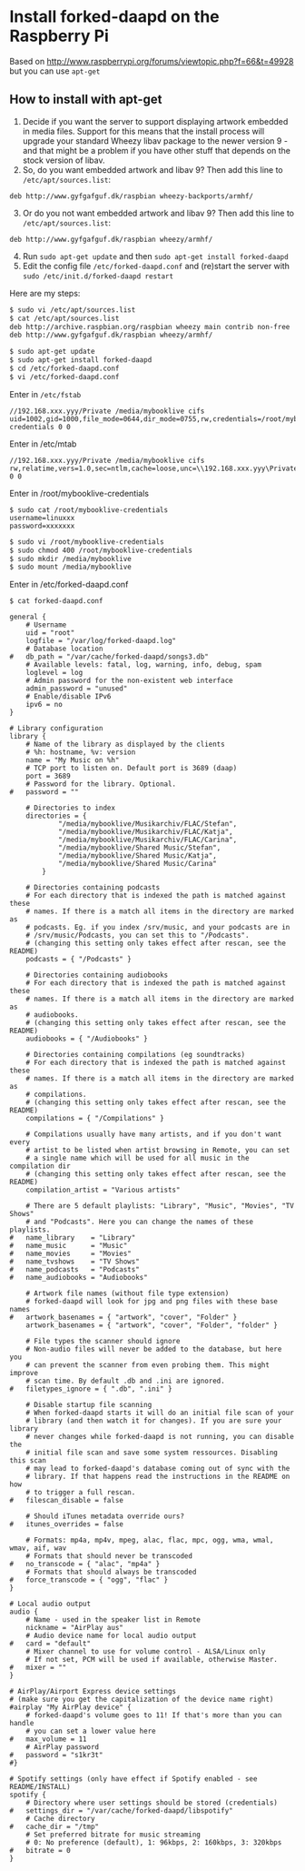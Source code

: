 # Install forked-daapd on the Raspberry Pi

Based on http://www.raspberrypi.org/forums/viewtopic.php?f=66&t=49928
but you can use `apt-get`

## How to install with apt-get
1. Decide if you want the server to support displaying artwork embedded in media files. Support for this means that the install process will upgrade your standard Wheezy libav package to the newer version 9 - and that might be a problem if you have other stuff that depends on the stock version of libav.
2. So, do you want embedded artwork and libav 9? Then add this line to `/etc/apt/sources.list`:
```
deb http://www.gyfgafguf.dk/raspbian wheezy-backports/armhf/
```
3. Or do you not want embedded artwork and libav 9? Then add this line to `/etc/apt/sources.list`:
```
deb http://www.gyfgafguf.dk/raspbian wheezy/armhf/
```

4. Run `sudo apt-get update` and then `sudo apt-get install forked-daapd`
5. Edit the config file `/etc/forked-daapd.conf` and (re)start the server with `sudo /etc/init.d/forked-daapd restart`


Here are my steps:

```bash
$ sudo vi /etc/apt/sources.list
$ cat /etc/apt/sources.list
deb http://archive.raspbian.org/raspbian wheezy main contrib non-free
deb http://www.gyfgafguf.dk/raspbian wheezy/armhf/

$ sudo apt-get update
$ sudo apt-get install forked-daapd
$ cd /etc/forked-daapd.conf 
$ vi /etc/forked-daapd.conf 
```

Enter in `/etc/fstab`

```
//192.168.xxx.yyy/Private /media/mybooklive cifs uid=1002,gid=1000,file_mode=0644,dir_mode=0755,rw,credentials=/root/mybooklive-credentials 0 0
```

Enter in /etc/mtab

```
//192.168.xxx.yyy/Private /media/mybooklive cifs rw,relatime,vers=1.0,sec=ntlm,cache=loose,unc=\\192.168.xxx.yyy\Private,username=linux,uid=1002,forceuid,gid=1000,forcegid,addr=192.168.xxx.yyy,file_mode=0644,dir_mode=0755,nounix,serverino,rsize=61440,wsize=65536,actimeo=1 0 0
```

Enter in /root/mybooklive-credentials

```
$ sudo cat /root/mybooklive-credentials
username=linuxxx
password=xxxxxxx
```

```bash
$ sudo vi /root/mybooklive-credentials
$ sudo chmod 400 /root/mybooklive-credentials
$ sudo mkdir /media/mybooklive
$ sudo mount /media/mybooklive
```


Enter in /etc/forked-daapd.conf

```
$ cat forked-daapd.conf

general {
	# Username
	uid = "root"
	logfile = "/var/log/forked-daapd.log"
	# Database location
#	db_path = "/var/cache/forked-daapd/songs3.db"
	# Available levels: fatal, log, warning, info, debug, spam
	loglevel = log
	# Admin password for the non-existent web interface
	admin_password = "unused"
	# Enable/disable IPv6
	ipv6 = no
}

# Library configuration
library {
	# Name of the library as displayed by the clients
	# %h: hostname, %v: version
	name = "My Music on %h"
	# TCP port to listen on. Default port is 3689 (daap)
	port = 3689
	# Password for the library. Optional.
#	password = ""

	# Directories to index
	directories = {
            "/media/mybooklive/Musikarchiv/FLAC/Stefan",
            "/media/mybooklive/Musikarchiv/FLAC/Katja",
            "/media/mybooklive/Musikarchiv/FLAC/Carina",
            "/media/mybooklive/Shared Music/Stefan",
            "/media/mybooklive/Shared Music/Katja",
            "/media/mybooklive/Shared Music/Carina"
        }

	# Directories containing podcasts
	# For each directory that is indexed the path is matched against these
	# names. If there is a match all items in the directory are marked as 
	# podcasts. Eg. if you index /srv/music, and your podcasts are in
	# /srv/music/Podcasts, you can set this to "/Podcasts".
	# (changing this setting only takes effect after rescan, see the README)
	podcasts = { "/Podcasts" }

	# Directories containing audiobooks
	# For each directory that is indexed the path is matched against these
	# names. If there is a match all items in the directory are marked as 
	# audiobooks.
	# (changing this setting only takes effect after rescan, see the README)
	audiobooks = { "/Audiobooks" }

	# Directories containing compilations (eg soundtracks)
	# For each directory that is indexed the path is matched against these
	# names. If there is a match all items in the directory are marked as 
	# compilations.
	# (changing this setting only takes effect after rescan, see the README)
	compilations = { "/Compilations" }

	# Compilations usually have many artists, and if you don't want every
	# artist to be listed when artist browsing in Remote, you can set
	# a single name which will be used for all music in the compilation dir
	# (changing this setting only takes effect after rescan, see the README)
	compilation_artist = "Various artists"

	# There are 5 default playlists: "Library", "Music", "Movies", "TV Shows"
	# and "Podcasts". Here you can change the names of these playlists.
#	name_library    = "Library"
#	name_music      = "Music"
#	name_movies     = "Movies"
#	name_tvshows    = "TV Shows"
#	name_podcasts   = "Podcasts"
#	name_audiobooks = "Audiobooks"

	# Artwork file names (without file type extension)
	# forked-daapd will look for jpg and png files with these base names
#	artwork_basenames = { "artwork", "cover", "Folder" }
	artwork_basenames = { "artwork", "cover", "Folder", "folder" }

	# File types the scanner should ignore
	# Non-audio files will never be added to the database, but here you
	# can prevent the scanner from even probing them. This might improve
	# scan time. By default .db and .ini are ignored.
#	filetypes_ignore = { ".db", ".ini" }

	# Disable startup file scanning
	# When forked-daapd starts it will do an initial file scan of your
	# library (and then watch it for changes). If you are sure your library
	# never changes while forked-daapd is not running, you can disable the
	# initial file scan and save some system ressources. Disabling this scan
	# may lead to forked-daapd's database coming out of sync with the
	# library. If that happens read the instructions in the README on how
	# to trigger a full rescan.
#	filescan_disable = false

	# Should iTunes metadata override ours?
#	itunes_overrides = false

	# Formats: mp4a, mp4v, mpeg, alac, flac, mpc, ogg, wma, wmal, wmav, aif, wav
	# Formats that should never be transcoded
#	no_transcode = { "alac", "mp4a" }
	# Formats that should always be transcoded
#	force_transcode = { "ogg", "flac" }
}

# Local audio output
audio {
	# Name - used in the speaker list in Remote
	nickname = "AirPlay aus"
	# Audio device name for local audio output
#	card = "default"
	# Mixer channel to use for volume control - ALSA/Linux only
	# If not set, PCM will be used if available, otherwise Master.
#	mixer = ""
}

# AirPlay/Airport Express device settings
# (make sure you get the capitalization of the device name right)
#airplay "My AirPlay device" {
	# forked-daapd's volume goes to 11! If that's more than you can handle
	# you can set a lower value here
#	max_volume = 11
	# AirPlay password
#	password = "s1kr3t"
#}

# Spotify settings (only have effect if Spotify enabled - see README/INSTALL)
spotify {
	# Directory where user settings should be stored (credentials)
#	settings_dir = "/var/cache/forked-daapd/libspotify"
	# Cache directory
#	cache_dir = "/tmp"
	# Set preferred bitrate for music streaming
	# 0: No preference (default), 1: 96kbps, 2: 160kbps, 3: 320kbps
#	bitrate = 0
}
```
